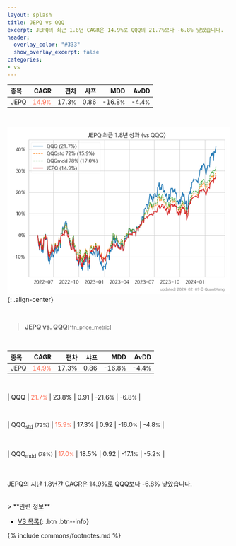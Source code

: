 ```yaml
---
layout: splash
title: JEPQ vs QQQ
excerpt: JEPQ의 최근 1.8년 CAGR은 14.9%로 QQQ의 21.7%보다 -6.8% 낮았습니다.
header:
  overlay_color: "#333"
  show_overlay_excerpt: false
categories:
- vs
---
```


| **종목** | **CAGR** | **편차** | **샤프** | **MDD** | **AvDD** |
| :------------ | ------: | -----------: | -------: | ------: | -------: |
| JEPQ | <span style="color: tomato">14.9<small>%</small></span> | 17.3<small>%</small> | 0.86 | -16.8<small>%</small> | -4.4<small>%</small> |

<!-- more -->

<br>

![JEPQ](/lev/images/jepq-qqq.png){: .align-center}

<br>

> **JEPQ vs. QQQ**<small>[^fn_price_metric]</small>


<br>

| **종목** | **CAGR** | **편차** | **샤프** | **MDD** | **AvDD** |
| :------------ | ------: | -----------: | -------: | ------: | -------: |
| JEPQ | <span style="color: tomato">14.9<small>%</small></span> | 17.3% | 0.86 | -16.8<small>%</small> | -4.4<small>%</small> |

<br>

| QQQ | <span style="color: tomato">21.7<small>%</small></span> | 23.8% | 0.91 | -21.6<small>%</small> | -6.8<small>%</small> |

<br>

| QQQ<sub>std</sub> <small>(72%)</small> | <span style="color: tomato">15.9<small>%</small></span> | 17.3% | 0.92 | -16.0<small>%</small> | -4.8<small>%</small> |

<br>

| QQQ<sub>mdd</sub> <small>(78%)</small> | <span style="color: tomato">17.0<small>%</small></span> | 18.5% | 0.92 | -17.1<small>%</small> | -5.2<small>%</small> |

<br>

JEPQ의 지난 1.8년간 CAGR은 14.9%로 QQQ보다 -6.8% 낮았습니다.

<br>
> **관련 정보**

- [VS 목록](/vs/){: .btn .btn--info}

{% include commons/footnotes.md %}